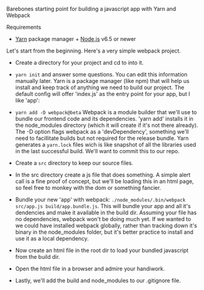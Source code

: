 Barebones starting point for building a javascript app with Yarn and Webpack

Requirements
  * [Yarn](https://yarnpkg.com/) package manager + [Node.js](https://nodejs.org/) v6.5 or newer


Let's start from the beginning. Here's a very simple webpack project.

- Create a directory for your project and cd to into it.

- `yarn init` and answer some questions. You can edit this information manually later. Yarn is a package manager (like npm) that will help us install and keep track of anything we need to build our project. The default config will offer 'index.js' as the entry point for your app, but I like 'app':

- `yarn add -D webpack@beta` Webpack is a module builder that we'll use to bundle our frontend code and its dependencies. 'yarn add' installs it in the node_modules directory (which it will create if it's not there already). The -D option flags webpack as a 'devDependency', something we'll need to facillitate builds but not required for the release bundle. Yarn generates a `yarn.lock` files wich is like snapshot of all the libraries used in the last successful build. We'll want to commit this to our repo.

- Create a `src` directory to keep our source files.

- In the src directory create a js file that does something. A simple alert call is a fine proof of concept, but we'll be loading this in an html page, so feel free to monkey with the dom or something fancier.

- Bundle your new 'app' with webpack: `./node_modules/.bin/webpack src/app.js build/app.bundle.js`. This will bundle your app and all it's dendencies and make it available in the build dir. Assuming your file has no dependencies, webpack won't be doing much yet. If we wanted to we could have installed webpack globally, rather than tracking down it's binary in the node_modules folder, but it's better practice to install and use it as a local dependency.

- Now create an html file in the root dir to load your bundled javascript from the build dir.

- Open the html file in a browser and admire your handiwork.

- Lastly, we'll add the build and node_modules to our .gitignore file.